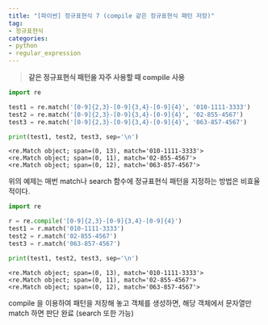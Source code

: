 ```yaml
---
title: "[파이썬] 정규표현식 7 (compile 같은 정규표현식 패턴 저장)"
tag:
- 정규표현식
categories:
- python
- regular_expression
---
```


> **같은 정규표현식 패턴을 자주 사용할 때 compile 사용**

```python
import re

test1 = re.match('[0-9]{2,3}-[0-9]{3,4}-[0-9]{4}', '010-1111-3333')
test2 = re.match('[0-9]{2,3}-[0-9]{3,4}-[0-9]{4}', '02-855-4567')
test3 = re.match('[0-9]{2,3}-[0-9]{3,4}-[0-9]{4}', '063-857-4567')

print(test1, test2, test3, sep='\n')
```

~~~
<re.Match object; span=(0, 13), match='010-1111-3333'>
<re.Match object; span=(0, 11), match='02-855-4567'>
<re.Match object; span=(0, 12), match='063-857-4567'>
~~~

위의 예제는 매번 match나 search 함수에 정규표현식 패턴을 지정하는 방법은 비효율적이다.


```python
import re

r = re.compile('[0-9]{2,3}-[0-9]{3,4}-[0-9]{4}')
test1 = r.match('010-1111-3333')
test2 = r.match('02-855-4567')
test3 = r.match('063-857-4567')

print(test1, test2, test3, sep='\n')
```

~~~
<re.Match object; span=(0, 13), match='010-1111-3333'>
<re.Match object; span=(0, 11), match='02-855-4567'>
<re.Match object; span=(0, 12), match='063-857-4567'>
~~~

compile 을 이용하여 패턴을 저장해 놓고 객체를 생성하면, 해당 객체에서 문자열만 match 하면 판단 완료 (search 또한 가능)
